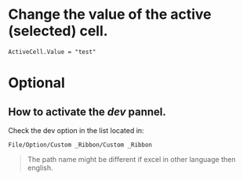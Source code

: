 # Change the value of the active (selected) cell.
~~~
ActiveCell.Value = "test"
~~~

# Optional
## How to activate the _dev_ pannel.
Check the dev option in the list located in:
~~~
File/Option/Custom _Ribbon/Custom _Ribbon
~~~
> The path name might be different if excel in other language then english.
